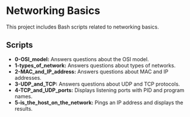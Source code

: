 # Networking Basics

This project includes Bash scripts related to networking basics.

## Scripts

- **0-OSI_model:** Answers questions about the OSI model.
- **1-types_of_network:** Answers questions about types of networks.
- **2-MAC_and_IP_address:** Answers questions about MAC and IP addresses.
- **3-UDP_and_TCP:** Answers questions about UDP and TCP protocols.
- **4-TCP_and_UDP_ports:** Displays listening ports with PID and program names.
- **5-is_the_host_on_the_network:** Pings an IP address and displays the results.
